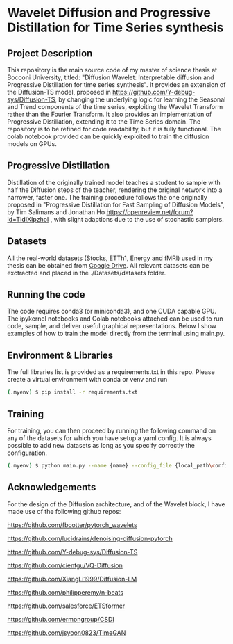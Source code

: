 # Wavelet Diffusion and Progressive Distillation for Time Series synthesis 

## Project Description 

This repository is the main source code of my master of science thesis at Bocconi University, titled: "Diffusion Wavelet: Interpretable diffusion and Progressive Distillation for time series synthesis". It provides an extension of the Diffusion-TS model, proposed in https://github.com/Y-debug-sys/Diffusion-TS, by changing the underlying logic for learning the Seasonal and Trend components of the time series, exploiting the Wavelet Transform rather than the Fourier Transform. 
It also provides an implementation of Progressive Distillation, extending it to the Time Series domain.
The repository is to be refined for code readability, but it is fully functional. The colab notebook provided can be quickly exploited to train the diffusion models on GPUs. 

## Progressive Distillation 
Distillation of the originally trained model teaches a student to sample with half the Diffusion steps of the teacher, rendering the original network into a narrower, faster one. The training procedure follows the one originally proposed in "Progressive Distillation for Fast Sampling of Diffusion Models", by Tim Salimans and Jonathan Ho https://openreview.net/forum?id=TIdIXIpzhoI , with slight adaptions due to the use of stochastic samplers. 

## Datasets 
All the real-world datasets (Stocks, ETTh1, Energy and fMRI) used in my thesis can be obtained from [Google Drive](https://example.com). All relevant datasets can be exctracted and placed in the ./Datasets/datasets folder.

## Running the code 
The code requires conda3 (or miniconda3), and one CUDA capable GPU. The ipykernel notebooks and Colab notebooks attached can be used to run code, sample, and deliver useful graphical representations. Below I show examples of how to train the model directly from the terminal using main.py. 

## Environment & Libraries
The full libraries list is provided as a requirements.txt in this repo. Please create a virtual environment with conda or venv and run

```bash
(.myenv) $ pip install -r requirements.txt
```

## Training 
For training, you can then proceed by running the following command on any of the datasets for which you have setup a yaml config. It is always possible to add new datasets as long as you specify correctly the configuration. 

```bash
(.myenv) $ python main.py --name {name} --config_file {local_path\config.yaml} --gpu 0 --train
```

## Acknowledgements

For the design of the Diffusion architecture, and of the Wavelet block, I have made use of the following github repos:

https://github.com/fbcotter/pytorch_wavelets

https://github.com/lucidrains/denoising-diffusion-pytorch

https://github.com/Y-debug-sys/Diffusion-TS

https://github.com/cientgu/VQ-Diffusion

https://github.com/XiangLi1999/Diffusion-LM

https://github.com/philipperemy/n-beats

https://github.com/salesforce/ETSformer

https://github.com/ermongroup/CSDI

https://github.com/jsyoon0823/TimeGAN
